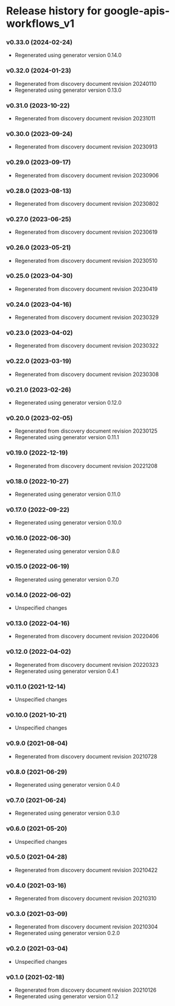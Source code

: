 # Release history for google-apis-workflows_v1

### v0.33.0 (2024-02-24)

* Regenerated using generator version 0.14.0

### v0.32.0 (2024-01-23)

* Regenerated from discovery document revision 20240110
* Regenerated using generator version 0.13.0

### v0.31.0 (2023-10-22)

* Regenerated from discovery document revision 20231011

### v0.30.0 (2023-09-24)

* Regenerated from discovery document revision 20230913

### v0.29.0 (2023-09-17)

* Regenerated from discovery document revision 20230906

### v0.28.0 (2023-08-13)

* Regenerated from discovery document revision 20230802

### v0.27.0 (2023-06-25)

* Regenerated from discovery document revision 20230619

### v0.26.0 (2023-05-21)

* Regenerated from discovery document revision 20230510

### v0.25.0 (2023-04-30)

* Regenerated from discovery document revision 20230419

### v0.24.0 (2023-04-16)

* Regenerated from discovery document revision 20230329

### v0.23.0 (2023-04-02)

* Regenerated from discovery document revision 20230322

### v0.22.0 (2023-03-19)

* Regenerated from discovery document revision 20230308

### v0.21.0 (2023-02-26)

* Regenerated using generator version 0.12.0

### v0.20.0 (2023-02-05)

* Regenerated from discovery document revision 20230125
* Regenerated using generator version 0.11.1

### v0.19.0 (2022-12-19)

* Regenerated from discovery document revision 20221208

### v0.18.0 (2022-10-27)

* Regenerated using generator version 0.11.0

### v0.17.0 (2022-09-22)

* Regenerated using generator version 0.10.0

### v0.16.0 (2022-06-30)

* Regenerated using generator version 0.8.0

### v0.15.0 (2022-06-19)

* Regenerated using generator version 0.7.0

### v0.14.0 (2022-06-02)

* Unspecified changes

### v0.13.0 (2022-04-16)

* Regenerated from discovery document revision 20220406

### v0.12.0 (2022-04-02)

* Regenerated from discovery document revision 20220323
* Regenerated using generator version 0.4.1

### v0.11.0 (2021-12-14)

* Unspecified changes

### v0.10.0 (2021-10-21)

* Unspecified changes

### v0.9.0 (2021-08-04)

* Regenerated from discovery document revision 20210728

### v0.8.0 (2021-06-29)

* Regenerated using generator version 0.4.0

### v0.7.0 (2021-06-24)

* Regenerated using generator version 0.3.0

### v0.6.0 (2021-05-20)

* Unspecified changes

### v0.5.0 (2021-04-28)

* Regenerated from discovery document revision 20210422

### v0.4.0 (2021-03-16)

* Regenerated from discovery document revision 20210310

### v0.3.0 (2021-03-09)

* Regenerated from discovery document revision 20210304
* Regenerated using generator version 0.2.0

### v0.2.0 (2021-03-04)

* Unspecified changes

### v0.1.0 (2021-02-18)

* Regenerated from discovery document revision 20210126
* Regenerated using generator version 0.1.2

